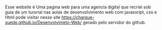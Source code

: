 Esse website é Uma pagina web para uma agencia digital que recriei sob guia de um turorial
nas aulas de desenvolvimento web com javasxript, css e Html
pode visitar nesse site https://charque-suede.github.io/Desenvolvimeto-Web/ gerado pelo servidor do github.
